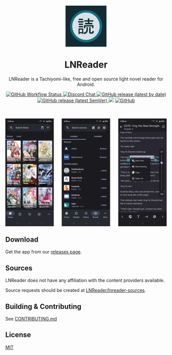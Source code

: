 <p align="center">
  <img src="./.github/readme-images/icon_alt.png" align="center" width="128" />
<p>
<h1 align="center">
  LNReader
</h1>
<p align="center">
  LNReader is a Tachiyomi-like, free and open source light novel reader for Android.
</p>
<div align="center">
  <a href="https://github.com/LNReader/lnreader/actions/workflows/build.yml">
    <img alt="GitHub Workflow Status" src="https://img.shields.io/github/actions/workflow/status/LNReader/lnreader/build.yml?branch=main">
  </a>
  <a href="https://discord.gg/QdcWN4MD63">
    <img alt="Discord Chat" src="https://img.shields.io/discord/835746409357246465.svg?logo=discord&logoColor=white&logoWidth=20&labelColor=7289DA&label=Discord&color=17cf48">
  </a>
  <a href="https://github.com/LNReader/lnreader/releases/latest">
    <img alt="GitHub release (latest by date)" src="https://img.shields.io/github/v/release/LNReader/lnreader">
  </a>
  <a href="https://github.com/LNReader/lnreader/releases/latest">
    <img alt="GitHub release (latest SemVer)" src="https://img.shields.io/github/v/release/LNReader/lnreader?include_prereleases&sort=semver&display_name=tag&color=red&label=beta">
  </a>
  <a title="Crowdin" target="_blank" href="https://crowdin.com/project/lnreader"><img src="https://badges.crowdin.net/lnreader/localized.svg"></a>
  <a href="https://github.com/LNReader/lnreader/blob/main/LICENSE">
    <img alt="GitHub" src="https://img.shields.io/github/license/LNReader/lnreader">
  </a>
</div>

<br>
<br>

<p align="center">
  <img src="./.github/readme-images/screenshots.png" align="center" />
</p>

## Download

Get the app from our [releases page](https://github.com/rajarsheechatterjee/LNReader/releases).

## Sources

LNReader does not have any affiliation with the content providers available.

Source requests should be created at [LNReader/lnreader-sources](https://github.com/LNReader/lnreader-sources).

## Building & Contributing

See [CONTRIBUTING.md](./CONTRIBUTING.md)

## License

[MIT](https://github.com/rajarsheechatterjee/lnreader/blob/main/LICENSE)
